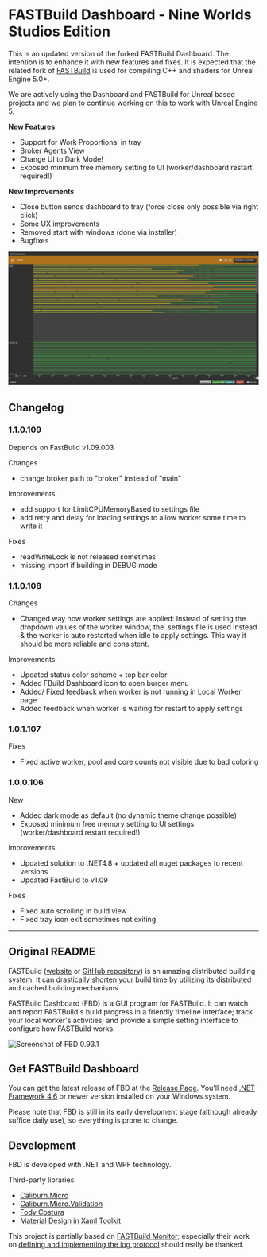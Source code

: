 # FASTBuild Dashboard - Nine Worlds Studios Edition
This is an updated version of the forked FASTBuild Dashboard. The intention is to enhance it with new features and fixes. It is expected that the related fork of [FASTBuild](https://github.com/NineWorldsStudios/FASTBuild) is used for compiling C++ and shaders for Unreal Engine 5.0+.

We are actively using the Dashboard and FASTBuild for Unreal based projects and we plan to continue working on this to work with Unreal Engine 5. 

__New Features__
- Support for Work Proportional in tray
- Broker Agents View
- Change UI to Dark Mode!
- Exposed mininum free memory setting to UI (worker/dashboard restart required!)

__New Improvements__
- Close button sends dashboard to tray (force close only possible via right click)
- Some UX improvements
- Removed start with windows (done via installer)
- Bugfixes

![Screenshot of FBD 1.1.0](https://github.com/NineWorldsStudios/FASTBuild-Dashboard/blob/master/Documentations/Screenshots/FASTBuild-Dashboard.1.1.0.png?raw=true)

## Changelog 
### 1.1.0.109
Depends on FastBuild v1.09.003

Changes
- change broker path to "broker" instead of "main"

Improvements
- add support for LimitCPUMemoryBased to settings file
- add retry and delay for loading settings to allow worker some time to write it

Fixes
- readWriteLock is not released sometimes
- missing import if building in DEBUG mode

### 1.1.0.108
Changes
- Changed way how worker settings are applied: Instead of setting the dropdown values of the worker window, the .settings file is used instead & the worker is auto restarted when idle to apply settings. This way it should be more reliable and consistent.

Improvements
- Updated status color scheme + top bar color
- Added FBuild Dashboard icon to open burger menu
- Added/ Fixed feedback when worker is not running in Local Worker page
- Added feedback when worker is waiting for restart to apply settings

### 1.0.1.107
Fixes
- Fixed active worker, pool and core counts not visible due to bad coloring

### 1.0.0.106
New
- Added dark mode as default (no dynamic theme change possible)
- Exposed minimum free memory setting to UI settings (worker/dashboard restart required!)

Improvements
- Updated solution to .NET4.8 + updated all nuget packages to recent versions
- Updated FastBuild to v1.09

Fixes
- Fixed auto scrolling in build view
- Fixed tray icon exit sometimes not exiting

---

## Original README

FASTBuild ([website](http://www.fastbuild.org/) or [GitHub repository](https://github.com/fastbuild/fastbuild)) is an amazing distributed building system. It can drastically shorten your build time by utilizing its distributed and cached building mechanisms.

FASTBuild Dashboard (FBD) is a GUI program for FASTBuild. It can watch and report FASTBuild's build progress in a friendly timeline interface; track your local worker's activities; and provide a simple setting interface to configure how FASTBuild works.

![Screenshot of FBD 0.93.1](https://github.com/hillin/FASTBuilder/blob/master/Documentations/Screenshots/FASTBuild-Dashboard.0.93.1.png)

## Get FASTBuild Dashboard
You can get the latest release of FBD at the [Release Page](https://github.com/hillin/FASTBuild-Dashboard/releases). You'll need [.NET Framework 4.6](https://www.microsoft.com/en-us/download/details.aspx?id=48130) or newer version installed on your Windows system. 

Please note that FBD is still in its early development stage (although already suffice daily use), so everything is prone to change.

## Development
FBD is developed with .NET and WPF technology.

Third-party libraries:
- [Caliburn.Micro](http://caliburnmicro.com/)
- [Caliburn.Micro.Validation](https://github.com/AIexandr/Caliburn.Micro.Validation)
- [Fody Costura](https://github.com/Fody/Costura)
- [Material Design in Xaml Toolkit](https://github.com/ButchersBoy/MaterialDesignInXamlToolkit)

This project is partially based on [FASTBuild Monitor](https://github.com/yass007/FASTBuildMonitor); especially their work on [defining and implementing the log protocol](https://github.com/fastbuild/fastbuild/issues/127) should really be thanked.
